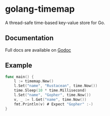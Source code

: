 # golang-timemap
A thread-safe time-based key-value store for Go.

## Documentation
Full docs are available on [Godoc](http://godoc.org/github.com/dastergon/golang-timemap)

## Example
```go
func main() {
	l := timemap.New()
	l.Set("name", "Rustacean", time.Now())
	time.Sleep(10 * time.Millisecond)
	l.Set("name", "Gopher", time.Now())
	v, _ := l.Get("name", time.Now())
	fmt.Println(v) # Expect "Gopher" :-)
}
```
